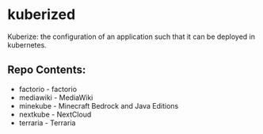 # kuberized
Kuberize: the configuration of an application such that it can be deployed in kubernetes.
## Repo Contents:
* factorio - factorio
* mediawiki - MediaWiki
* minekube - Minecraft Bedrock and Java Editions
* nextkube - NextCloud
* terraria - Terraria